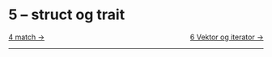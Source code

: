 # 5 – struct og trait

<span style="justify-content: space-between; display: flex"><span>
    [4 match →](./4-match.md)
</span> <span>
    [6 Vektor og iterator →](./6-vektor-og-iterator.md)
</span></span>

___